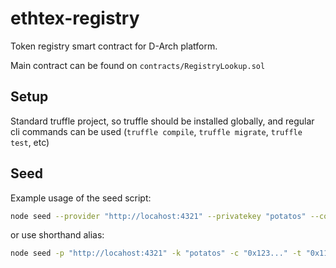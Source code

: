 # ethtex-registry

Token registry smart contract for D-Arch platform.

Main contract can be found on `contracts/RegistryLookup.sol`

## Setup

Standard truffle project, so truffle should be installed globally, and regular cli commands can be used (`truffle compile`, `truffle migrate`, `truffle test`, etc)

## Seed

Example usage of the seed script:

```bash
node seed --provider "http://locahost:4321" --privatekey "potatos" --contract "0x123..." --token "0x111..." --token "0x222..." --token "0x333..."
```
or use shorthand alias:

```bash
node seed -p "http://locahost:4321" -k "potatos" -c "0x123..." -t "0x111..." -t "0x222..." -t "0x333..."
```
